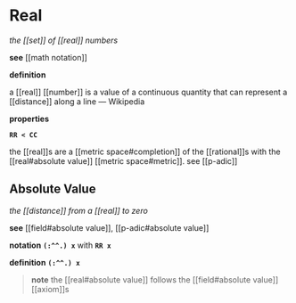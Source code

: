 # Real

_the [[set]] of [[real]] numbers_

**see** [[math notation]]

**definition**

a [[real]] [[number]] is a value of a continuous quantity that can represent a [[distance]] along a line &mdash; Wikipedia

**properties**

**`RR < CC`**

the [[real]]s are a [[metric space#completion]] of the [[rational]]s with the [[real#absolute value]] [[metric space#metric]]. see [[p-adic]]

## Absolute Value

_the [[distance]] from a [[real]] to zero_

**see** [[field#absolute value]], [[p-adic#absolute value]]

**notation** **`(:^^.) x`** with **`RR x`**

**definition** **`(:^^.) x`**

> **note** the [[real#absolute value]] follows the [[field#absolute value]] [[axiom]]s
